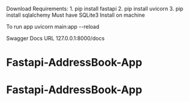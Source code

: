 Download Requirements:
    1. pip install fastapi
    2. pip install uvicorn
    3. pip install sqlalchemy
  Must have SQLite3 Install on machine

To run app
    uvicorn main:app --reload

Swagger Docs URL
    127.0.0.1:8000/docs
# Fastapi-AddressBook-App
# Fastapi-AddressBook-App
